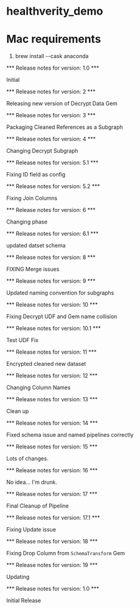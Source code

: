 # healthverity_demo

# Mac requirements
1. brew install --cask anaconda

*** Release notes for version: 1.0 ***

Initial

*** Release notes for version: 2 ***

Releasing new version of Decrypt Data Gem

*** Release notes for version: 3 ***

Packaging Cleaned References as a Subgraph

*** Release notes for version: 4 ***

Changing Decrypt Subgraph

*** Release notes for version: 5.1 ***

Fixing ID field as config

*** Release notes for version: 5.2 ***

Fixing Join Columns

*** Release notes for version: 6 ***

Changing phase 


*** Release notes for version: 6.1 ***

updated datset schema

*** Release notes for version: 8 ***

FIXING Merge issues

*** Release notes for version: 9 ***

Updated naming convention for subgraphs

*** Release notes for version: 10 ***

Fixing Decrypt UDF and Gem name collision

*** Release notes for version: 10.1 ***

Test UDF Fix

*** Release notes for version: 11 ***

Encrypted cleaned new dataset

*** Release notes for version: 12 ***

Changing Column Names

*** Release notes for version: 13 ***

Clean up

*** Release notes for version: 14 ***

Fixed schema issue and named pipelines correctly

*** Release notes for version: 15 ***

Lots of changes.

*** Release notes for version: 16 ***

No idea... I'm drunk.

*** Release notes for version: 17 ***

Final Cleanup of Pipeline

*** Release notes for version: 17.1 ***

Fixing Update issue

*** Release notes for version: 18 ***

Fixing Drop Column from `SchemaTransform` Gem

*** Release notes for version: 19 ***

Updating

*** Release notes for version: 1.0 ***

Initial Release